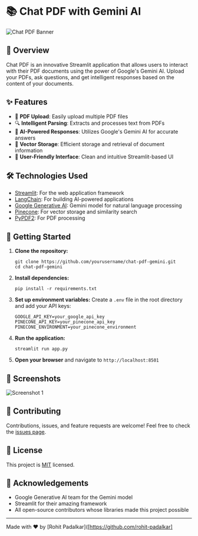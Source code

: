# 📚 Chat PDF with Gemini AI

![Chat PDF Banner](https://your-image-url-here.com/banner.png)

## 🌟 Overview

Chat PDF is an innovative Streamlit application that allows users to interact with their PDF documents using the power of Google's Gemini AI. Upload your PDFs, ask questions, and get intelligent responses based on the content of your documents.

## ✨ Features

- 📁 **PDF Upload**: Easily upload multiple PDF files
- 🔍 **Intelligent Parsing**: Extracts and processes text from PDFs
- 🧠 **AI-Powered Responses**: Utilizes Google's Gemini AI for accurate answers
- 💾 **Vector Storage**: Efficient storage and retrieval of document information
- 🎨 **User-Friendly Interface**: Clean and intuitive Streamlit-based UI

## 🛠️ Technologies Used

- [Streamlit](https://streamlit.io/): For the web application framework
- [LangChain](https://python.langchain.com/): For building AI-powered applications
- [Google Generative AI](https://ai.google/): Gemini model for natural language processing
- [Pinecone](https://www.pinecone.io/): For vector storage and similarity search
- [PyPDF2](https://pypdf2.readthedocs.io/): For PDF processing

## 🚀 Getting Started

1. **Clone the repository:**

   ```
   git clone https://github.com/yourusername/chat-pdf-gemini.git
   cd chat-pdf-gemini
   ```

2. **Install dependencies:**

   ```
   pip install -r requirements.txt
   ```

3. **Set up environment variables:**
   Create a `.env` file in the root directory and add your API keys:

   ```
   GOOGLE_API_KEY=your_google_api_key
   PINECONE_API_KEY=your_pinecone_api_key
   PINECONE_ENVIRONMENT=your_pinecone_environment
   ```

4. **Run the application:**

   ```
   streamlit run app.py
   ```

5. **Open your browser** and navigate to `http://localhost:8501`

## 📸 Screenshots

![Screenshot 1]([https://drive.google.com/drive/u/3/folders/1bqpjB-TAfBGkrEJqOx3gZWqFf_6oq-Ap](https://drive.google.com/file/d/1sRZfY0uxokl32tAXSGzGLJp2bcpSNGvL/view?usp=sharing))



## 🤝 Contributing

Contributions, issues, and feature requests are welcome! Feel free to check the [issues page](https://github.com/yourusername/chat-pdf-gemini/issues).

## 📝 License

This project is [MIT](https://choosealicense.com/licenses/mit/) licensed.

## 👏 Acknowledgements

- Google Generative AI team for the Gemini model
- Streamlit for their amazing framework
- All open-source contributors whose libraries made this project possible

---

Made with ❤️ by [Rohit Padalkar]([https://github.com/rohit-padalkar]
